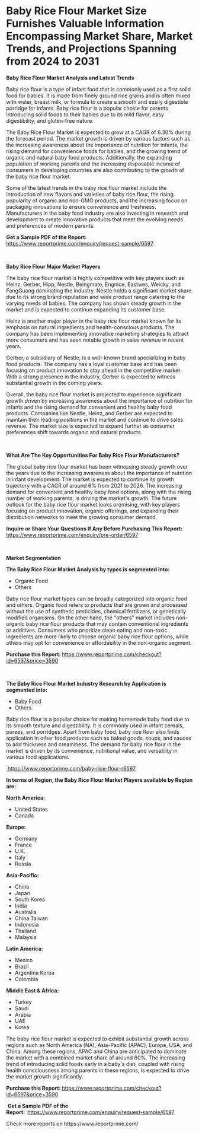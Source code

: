 <p><h1>Baby Rice Flour Market Size Furnishes Valuable Information Encompassing Market Share, Market Trends, and Projections Spanning from 2024 to 2031</h1></p><p><strong>Baby Rice Flour Market Analysis and Latest Trends</strong></p>
<p><p>Baby rice flour is a type of infant food that is commonly used as a first solid food for babies. It is made from finely ground rice grains and is often mixed with water, breast milk, or formula to create a smooth and easily digestible porridge for infants. Baby rice flour is a popular choice for parents introducing solid foods to their babies due to its mild flavor, easy digestibility, and gluten-free nature.</p><p>The Baby Rice Flour Market is expected to grow at a CAGR of 6.30% during the forecast period. The market growth is driven by various factors such as the increasing awareness about the importance of nutrition for infants, the rising demand for convenience foods for babies, and the growing trend of organic and natural baby food products. Additionally, the expanding population of working parents and the increasing disposable income of consumers in developing countries are also contributing to the growth of the baby rice flour market.</p><p>Some of the latest trends in the baby rice flour market include the introduction of new flavors and varieties of baby rice flour, the rising popularity of organic and non-GMO products, and the increasing focus on packaging innovations to ensure convenience and freshness. Manufacturers in the baby food industry are also investing in research and development to create innovative products that meet the evolving needs and preferences of modern parents.</p></p>
<p><strong>Get a Sample PDF of the Report:&nbsp;</strong> <a href="https://www.reportprime.com/enquiry/request-sample/6597">https://www.reportprime.com/enquiry/request-sample/6597</a></p>
<p>&nbsp;</p>
<p><strong>Baby Rice Flour Major Market Players</strong></p>
<p><p>The baby rice flour market is highly competitive with key players such as Heinz, Gerber, Hipp, Nestle, Beingmate, Engnice, Eastwes, Weicky, and FangGuang dominating the industry. Nestle holds a significant market share due to its strong brand reputation and wide product range catering to the varying needs of babies. The company has shown steady growth in the market and is expected to continue expanding its customer base.</p><p>Heinz is another major player in the baby rice flour market known for its emphasis on natural ingredients and health-conscious products. The company has been implementing innovative marketing strategies to attract more consumers and has seen notable growth in sales revenue in recent years.</p><p>Gerber, a subsidiary of Nestle, is a well-known brand specializing in baby food products. The company has a loyal customer base and has been focusing on product innovation to stay ahead in the competitive market. With a strong presence in the industry, Gerber is expected to witness substantial growth in the coming years.</p><p>Overall, the baby rice flour market is projected to experience significant growth driven by increasing awareness about the importance of nutrition for infants and the rising demand for convenient and healthy baby food products. Companies like Nestle, Heinz, and Gerber are expected to maintain their leading positions in the market and continue to drive sales revenue. The market size is expected to expand further as consumer preferences shift towards organic and natural products.</p></p>
<p>&nbsp;</p>
<p><strong>What Are The Key Opportunities For Baby Rice Flour Manufacturers?</strong></p>
<p><p>The global baby rice flour market has been witnessing steady growth over the years due to the increasing awareness about the importance of nutrition in infant development. The market is expected to continue its growth trajectory with a CAGR of around 6% from 2021 to 2026. The increasing demand for convenient and healthy baby food options, along with the rising number of working parents, is driving the market's growth. The future outlook for the baby rice flour market looks promising, with key players focusing on product innovation, organic offerings, and expanding their distribution networks to meet the growing consumer demand.</p></p>
<p><strong>Inquire or Share Your Questions If Any Before Purchasing This Report:</strong> <a href="https://www.reportprime.com/enquiry/pre-order/6597">https://www.reportprime.com/enquiry/pre-order/6597</a></p>
<p>&nbsp;</p>
<p><strong>Market Segmentation</strong></p>
<p><strong>The Baby Rice Flour Market Analysis by types is segmented into:</strong></p>
<p><ul><li>Organic Food</li><li>Others</li></ul></p>
<p><p>Baby rice flour market types can be broadly categorized into organic food and others. Organic food refers to products that are grown and processed without the use of synthetic pesticides, chemical fertilizers, or genetically modified organisms. On the other hand, the "others" market includes non-organic baby rice flour products that may contain conventional ingredients or additives. Consumers who prioritize clean eating and non-toxic ingredients are more likely to choose organic baby rice flour options, while others may opt for convenience or affordability in the non-organic segment.</p></p>
<p><strong>Purchase this Report:&nbsp;</strong><a href="https://www.reportprime.com/checkout?id=6597&price=3590">https://www.reportprime.com/checkout?id=6597&price=3590</a></p>
<p>&nbsp;</p>
<p><strong>The Baby Rice Flour Market Industry Research by Application is segmented into:</strong></p>
<p><ul><li>Baby Food</li><li>Others</li></ul></p>
<p><p>Baby rice flour is a popular choice for making homemade baby food due to its smooth texture and digestibility. It is commonly used in infant cereals, purees, and porridges. Apart from baby food, baby rice flour also finds application in other food products such as baked goods, soups, and sauces to add thickness and creaminess. The demand for baby rice flour in the market is driven by its convenience, nutritional value, and versatility in various food applications.</p></p>
<p><a href="https://www.reportprime.com/baby-rice-flour-r6597">&nbsp;https://www.reportprime.com/baby-rice-flour-r6597</a></p>
<p><strong>In terms of Region, the Baby Rice Flour Market Players available by Region are:</strong></p>
<p>
    <p> <strong> North America: </strong>
        <ul>
            <li>United States</li>
            <li>Canada</li>
        </ul>
        </p> 
    <p> <strong> Europe: </strong>
        <ul>
            <li>Germany</li>
            <li>France</li>
            <li>U.K.</li>
            <li>Italy</li>
            <li>Russia</li>
        </ul>
        </p> 
    <p> <strong> Asia-Pacific: </strong>
        <ul>
            <li>China</li>
            <li>Japan</li>
            <li>South Korea</li>
            <li>India</li>
            <li>Australia</li>
            <li>China Taiwan</li>
            <li>Indonesia</li>
            <li>Thailand</li>
            <li>Malaysia</li>
        </ul>
        </p> 
    <p> <strong> Latin America: </strong>
        <ul>
            <li>Mexico</li>
            <li>Brazil</li>
            <li>Argentina Korea</li>
            <li>Colombia</li>
        </ul>
        </p> 
    <p> <strong> Middle East & Africa: </strong>
        <ul>
            <li>Turkey</li>
            <li>Saudi</li>
            <li>Arabia</li>
            <li>UAE</li>
            <li>Korea</li>
        </ul>
    </p>
    </p>
<p><p>The baby rice flour market is expected to exhibit substantial growth across regions such as North America (NA), Asia-Pacific (APAC), Europe, USA, and China. Among these regions, APAC and China are anticipated to dominate the market with a combined market share of around 60%. The increasing trend of introducing solid foods early in a baby's diet, coupled with rising health consciousness among parents in these regions, is expected to drive the market growth significantly.</p></p>
<p><strong>Purchase this Report: </strong><a href="https://www.reportprime.com/checkout?id=6597&price=3590">https://www.reportprime.com/checkout?id=6597&price=3590</a></p>
<p>&nbsp;<strong>Get a Sample PDF of the Report:&nbsp;&nbsp;</strong><a href="https://www.reportprime.com/enquiry/request-sample/6597">https://www.reportprime.com/enquiry/request-sample/6597</a></p>
<p><strong></strong></p>
<p>Check more reports on https://www.reportprime.com/</p>